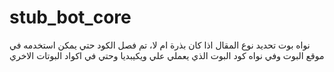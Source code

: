 # stub_bot_core

نواه بوت تحديد نوع المقال اذا كان بذرة ام لا، تم فصل الكود حتي يمكن استخدمه في موقع البوت وفي نواه كود البوت الذي يعملي علي ويكيبديا وحتي في اكواد البوتات الاخري

